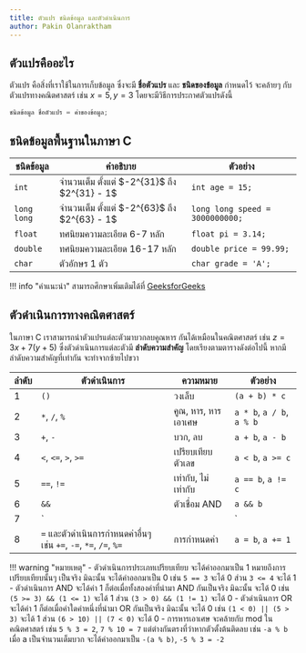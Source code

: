 ```yaml
---
title: ตัวแปร ชนิดข้อมูล และตัวดำเนินการ
author: Pakin Olanraktham
---
```


## ตัวแปรคืออะไร
ตัวแปร คือสิ่งที่เราใช้ในการเก็บข้อมูล ซึ่งจะมี **ชื่อตัวแปร** และ **ชนิดของข้อมูล** กำหนดไว้ จะคล้ายๆ กับตัวแปรทางคณิตศาสตร์ เช่น $x = 5, y = 3$ โดยจะมีวิธีการประกาศตัวแปรดังนี้

```c
ชนิดข้อมูล ชื่อตัวแปร = ค่าของข้อมูล;
```

## ชนิดข้อมูลพื้นฐานในภาษา C
| ชนิดข้อมูล  | คำอธิบาย                                         | ตัวอย่าง                        |
| ----------- | ------------------------------------------------ | ------------------------------- |
| `int`       | จำนวนเต็ม ตั้งแต่ \$-2^{31}\$ ถึง \$2^{31} - 1\$ | `int age = 15;`                 |
| `long long` | จำนวนเต็ม ตั้งแต่ \$-2^{63}\$ ถึง \$2^{63} - 1\$ | `long long speed = 3000000000;` |
| `float`     | ทศนิยมความละเอียด 6-7 หลัก                       | `float pi = 3.14;`              |
| `double`    | ทศนิยมความละเอียด 16-17 หลัก                     | `double price = 99.99;`         |
| `char`      | ตัวอักษร 1 ตัว                                   | `char grade = 'A';`             |

!!! info "คำแนะนำ"
    สามารถศึกษาเพิ่มเติมได้ที่ <a href="https://www.geeksforgeeks.org/c/data-types-in-c/" target="_blank" rel="noopener noreferrer">GeeksforGeeks</a>

## ตัวดำเนินการทางคณิตศาสตร์
ในภาษา C เราสามารถนำตัวแปรแต่ละตัวมาบวกลบคูณหาร กันได้เหมือนในคณิตศาสตร์ เช่น $z = 3x+7(y+5)$ ซึ่งตัวดำเนินการแต่ละตัวมี **ลำดับความสำคัญ** โดยเรียงตามตารางดังต่อไปนี้ หากมีลำดับความสำคัญที่เท่ากัน จะทำจากซ้ายไปขวา

| ลำดับ | ตัวดำเนินการ                         | ความหมาย                     | ตัวอย่าง                      |
|-------|-------------------------------------|------------------------------|------------------------------|
| 1     | `()`                                | วงเล็บ                       | `(a + b) * c`                |
| 2     | `*`, `/`, `%`                       | คูณ, หาร, หารเอาเศษ         | `a * b`, `a / b`, `a % b`    |
| 3     | `+`, `-`                           | บวก, ลบ                      | `a + b`, `a - b`             |
| 4     | `<`, `<=`, `>`, `>=`               | เปรียบเทียบตัวเลข            | `a < b`, `a >= c`            |
| 5     | `==`, `!=`                         | เท่ากับ, ไม่เท่ากับ          | `a == b`, `a != c`           |
| 6     | `&&`                              | ตัวเชื่อม AND         | `a && b`                     |
| 7     | `||`                              | ตัวเชื่อม OR          | `a || b`                     |
| 8     | `=` และตัวดำเนินการกำหนดค่าอื่นๆ เช่น `+=`, `-=`, `*=`, `/=`, `%=` | การกำหนดค่า                 | `a = b`, `a += 1`            |

!!! warning "หมายเหตุ"
    - ตัวดำเนินการประเภทเปรียบเทียบ จะได้ค่าออกมาเป็น 1 หมายถึงการเปรียบเทียบนั้นๆ เป็นจริง มิฉะนั้น จะได้ค่าออกมาเป็น 0 เช่น `5 == 3` จะได้ 0 ส่วน `3 <= 4` จะได้ 1
    - ตัวดำเนินการ AND จะได้ค่า 1 ก็ต่อเมื่อทั้งสองค่าที่นำมา AND กันเป็นจริง มิฉะนั้น จะได้ 0 เช่น `(5 >= 3) && (1 <= 1)` จะได้ 1 ส่วน `(3 > 0) && (1 != 1)` จะได้ 0
    - ตัวดำเนินการ OR จะได้ค่า 1 ก็ต่อเมื่อค่าใดค่าหนึ่งที่นำมา OR กันเป็นจริง มิฉะนั้น จะได้ 0 เช่น `(1 < 0) || (5 > 3)` จะได้ 1 ส่วน `(6 > 10) || (7 < 0)` จะได้ 0
    - การหารเอาเศษ จะคล้ายกับ mod ในคณิตศาสตร์ เช่น `5 % 3 = 2`, `7 % 10 = 7` แต่ต่างกันตรงที่ว่าหากตัวตั้งต้นติดลบ เช่น `-a % b` เมื่อ a เป็นจำนวนเต็มบวก จะได้ค่าออกมาเป็น `-(a % b)`, `-5 % 3 = -2`